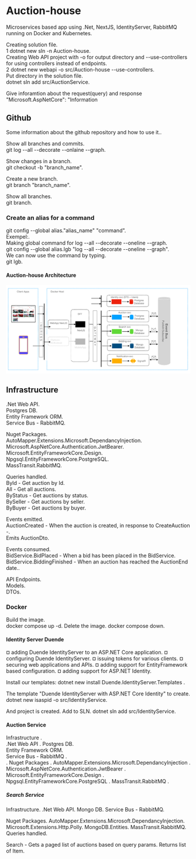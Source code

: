 # Auction-house

Microservices based app using .Net, NextJS, IdentityServer, RabbitMQ running on Docker and Kubernetes.

Creating solution file.  
1 dotnet new sln -n Auction-house.  
Creating Web API project with -o for output directory and --use-controllers for using controllers instead of endpoints.  
2 dotnet new webapi -o src/Auction-house --use-controllers.  
Put directory in the solution file.  
dotnet sln add src/AuctionService.

Give inforamtion about the request(query) and response
"Microsoft.AspNetCore": "Information

## Github

Some information about the github repository and how to use it..

Show all branches and commits.  
git log --all --decorate --onlaine --graph.

Show changes in a branch.  
git checkout -b "branch_name".

Create a new branch.  
git branch "branch_name".

Show all branches.  
git branch.

### Create an alias for a command

git config --global alias."alias_name" "command".  
Exempel:.  
Making global command for log --all --decorate --oneline --graph.  
git config --global alias.lgb "log --all --decorate --oneline --graph".  
We can now use the command by typing.  
git lgb.

#### Auction-house Architecture

![Auction](Auction-house_Architecture.png)

## Infrastructure

.Net Web API.  
Postgres DB.  
Entity Framework ORM.  
Service Bus - RabbitMQ.

Nuget Packages.  
AutoMapper.Extensions.Microsoft.DependancyInjection.  
Microsoft.AspNetCore.Authentication.JwtBearer.  
Microsoft.EntityFrameworkCore.Design.  
Npgsql.EntityFrameworkCore.PostgreSQL.  
MassTransit.RabbitMQ.

Queries handled.  
ById - Get auction by Id.  
All - Get all auctions.  
ByStatus - Get auctions by status.  
BySeller - Get auctions by seller.  
ByBuyer - Get auctions by buyer.

Events emitted.  
AuctionCreated - When the auction is created, in response to CreateAuction -.  
Emits AuctionDto.

Events consumed.  
BidService.BidPlaced - When a bid has been placed in the BidService.  
BidService.BiddingFinished - When an auction has reached the AuctionEnd date..

API Endpoints.  
Models.  
DTOs.

### Docker

Build the image.  
docker compose up -d.
Delete the image.
docker compose down.

#### Identity Server Duende

¤ adding Duende IdentityServer to an ASP.NET Core application.
¤ configuring Duende IdentityServer.
¤ issuing tokens for various clients.
¤ securing web applications and APIs.
¤ adding support for EntityFramework based configuration.
¤ adding support for ASP.NET Identity.

Install our templates:
dotnet new install Duende.IdentityServer.Templates .

The template "Duende IdentityServer with ASP.NET Core Identity" to create.
dotnet new isaspid -o src/IdentityService.

And project is created. Add to SLN.
dotnet sln add src/IdentityService.

#### Auction Service

Infrastructure .  
.Net Web API .
Postgres DB.  
Entity Framework ORM.  
Service Bus - RabbitMQ .  
.
Nuget Packages .
AutoMapper.Extensions.Microsoft.DependancyInjection .
Microsoft.AspNetCore.Authentication.JwtBearer .
Microsoft.EntityFrameworkCore.Design .
Npgsql.EntityFrameworkCore.PostgreSQL .
MassTransit.RabbitMQ .

##### Search Service

Infrastructure.
.Net Web API.
Mongo DB.
Service Bus - RabbitMQ.

Nuget Packages.
AutoMapper.Extensions.Microsoft.DependancyInjection.
Microsoft.Extensions.Http.Polly.
MongoDB.Entities.
MassTransit.RabbitMQ.
Queries handled.

Search - Gets a paged list of auctions based on query params. Returns list of Item.
